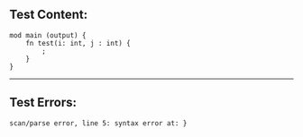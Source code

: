 
Test Content: 
-------------------------
```
mod main (output) {
    fn test(i: int, j : int) {
        ;
    }
}
```
------------------------

Test Errors:
-------------------------
```
scan/parse error, line 5: syntax error at: }
```
